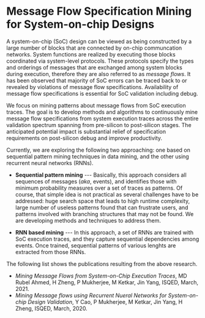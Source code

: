 # Message Flow Specification Mining for System-on-chip Designs

A system-on-chip (SoC) design can be viewed as being constructed by a large number of blocks that are connected by on-chip 
communcation networks.  System functions are realized by executing those blocks coordinated via system-level protocols. These
protocols specify the types and orderings of messages that are exchanged among system blocks during execution, therefore they
are also referred to as *message flows*. It has been observed that majority of SoC errors can be traced back to or revealed by violations of message flow specifications. Availability of message flow specifications is essential for SoC validation including debug.

We focus on mining patterns about message flows from SoC execution traces.  The goal is to develop methods and algorithms to continuously mine message flow specifications from system execution traces across the entire validation spectrum spanning from pre-silicon to post-silicon stages. The anticipated potential impact is substantial relief of specification requirements on post-silicon debug and improve productivity.

Currently, we are exploring the following two approaching: one based on sequential pattern mining techniques in data mining, and the other using recurrent neural networks (RNNs).

- **Sequential pattern mining**  ---  Basically, this approach considers all sequences of messages (*aka*, events), and identifies those with minimum probability measures over a set of traces as patterns.  Of course, that simple idea is not practical as several challenges have to be addressed: huge search space that leads to high runtime complexity, large number of useless patterns found that can frustrate users, and patterns involved with branching structures that may not be found. We are developing methods and techniques to address them.

- **RNN based mining** --- In this approach, a set of RNNs are trained with SoC execution traces, and they capture sequential dependencies among events.  Once trained, sequential patterns of various lenghts are extracted from those RNNs.  

The following list shows the publications resulting from the above research.

- *Mining Message Flows from System-on-Chip Execution Traces*, MD Rubel Ahmed, H Zheng, P Mukherjee, M Ketkar, Jin Yang, ISQED, March, 2021.
- *Mining Message flows using Recurrent Nueral Networks for System-on-chip Design Validation*, Y Cao, P Mukherjee, M Ketkar, Jin Yang, H Zheng, ISQED, March, 2020.
